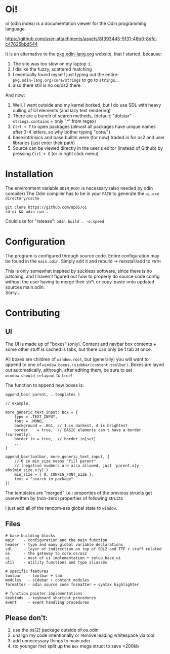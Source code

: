 # Oi!

oi (odin index) is a documentation viewer for the Odin programming language.

https://github.com/user-attachments/assets/8f393445-5f31-46b0-8dfc-c47625bbd544
 
It is an alternative to the [pkg.odin-lang.org](https://pkg.odin-lang.org) website, that I started, because:
1. The site was too slow on my laptop :(. 
2. I dislike the fuzzy, scattered matching
3. I eventually found myself just typing out the entire:  
   `pkg.odin-lang.org/core/strings` to go to `strings`... 
4. also there still is no os/os2 there.

And now:
1. Well, I went outside and my kernel borked, but I do use SDL with heavy culling of UI elements (and lazy text rendering)
2. There are a bunch of search methods, (default: "dotstar" -- `strings.contains` + only '.\*' from regex)
3. `Ctrl + T` to open packages (almost all packages have unique names after 3-4 letters, so why bother typing "core/")
4. base:intrinsics and base:builtin were (for now) traded in for os2 and user libraries (just enter their path)
5. Source can be viewed directly in the user's editor (instead of Github) by pressing `Ctrl + G` (or in right click menu)

# Installation

The environment variable `ODIN_ROOT` is necessary (also needed by odin compiler)
The Odin compiler has to be in your `PATH` to generate the `oi.exe directory/cache`

```
git clone https://github.com/Up05/oi
cd oi && odin run .
```
Could use for "release": `odin build . -o:speed`

# Configuration

The program is configured through source code. 
Entire configuration may be found in the `main.odin`.
Simply edit it and rebuild -> reinstall/add to `PATH`

This is only somewhat inspired by suckless software, since
there is no patching, and I haven't figured out how to properly do source code config
without the user having to merge their sh\*t or copy-paste onto updated sources main.odin.  
Sorry...

# Contributing

## UI

The UI is made up of "boxes" (only). Content and navbar box contents + some other stuff is cached is tabs, but there can only be 1 tab at once.

All boxes are children of `window.root`, but (generally) you will want to append to one of `window.boxes.(sidebar|content|toolbar)`.
Boxes are layed out automatically, although, after editing them, be sure to set `window.should_relayout` to `true`!

The function to append new boxes is:
```odin
append_box( parent, ..templates )

// example:

more_generic_text_input: Box = {
    type = .TEXT_INPUT,
    font = .MONO,
    background = .BG1, // 1 is darkest, 4 is brightest
    border    = true,  // BASIC elements can't have a border (currently)
    border_in = true,  // border_in[set]
    ...
}

append_box(toolbar, more_generic_text_input, {
    // 0 in min_size means "fill parent" 
    // (negative numbers are also allowed, just 'parent.x|y - abs(min_size.x|y)')
    min_size = { 0, CONFIG_FONT_SIZE }, 
    text = "search in package"    
})
```
The templates are "merged" i.e.: properties of the previous structs get overwritten by (non-zero) properties of following structs

I just add all of the random-ass global state to `window`.

## Files

```
# base building blocks
main    - configuration and the main function
header  - type and many global variable declarations
sdl     - layer of indirection on top of SDL2 and TTF + stuff related
os      - the gateway to core:os/os2
ui      - most of ui implementation + setup_base_ui
util    - utility functions and type aliasses

# specific features
toolbar   - toolbar + tab
modules   - sidebar + content modules
formatter - odin source code formatter + syntax highlighter

# function pointer implementations
keybinds  - keyboard shortcut procedures
event     - event handling procedures
```

## Please don't:

1. use the os[2] package outside of os.odin
2. unalign my code intentionally or remove leading whitespace via tool
3. add unnecessary things to main.odin
4. (to younger me) split up the `Box` mega struct to save <200kb
